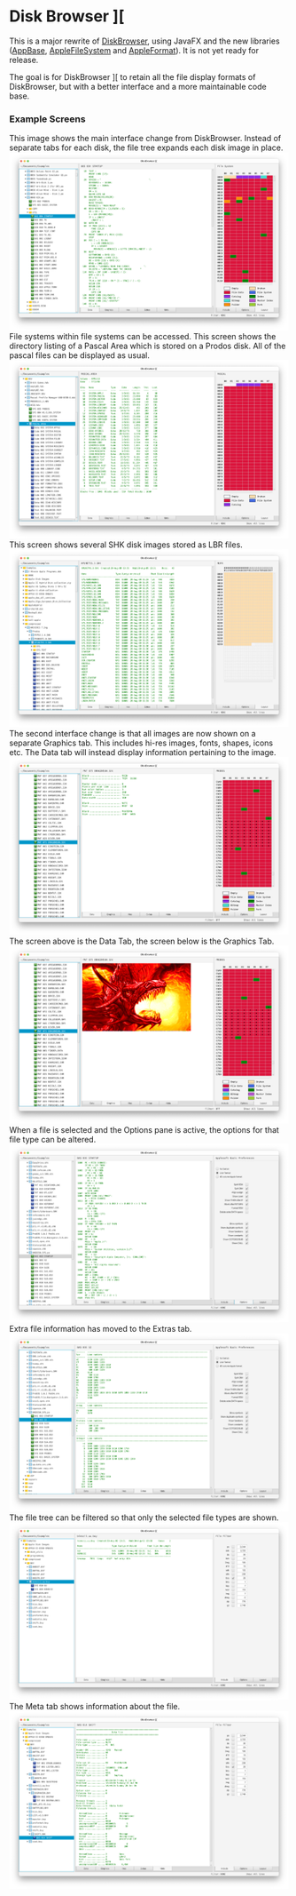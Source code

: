 # Disk Browser ][
This is a major rewrite of [DiskBrowser](https://github.com/dmolony/diskbrowser), using JavaFX and the new libraries ([AppBase](https://github.com/dmolony/AppBase), 
[AppleFileSystem](https://github.com/dmolony/AppleFileSystem) and 
[AppleFormat](https://github.com/dmolony/AppleFormat)). It is not yet ready for release.
  
The goal is for DiskBrowser ][ to retain all the file display formats of DiskBrowser, but  with a better interface and a more maintainable code base.
   
### Example Screens
This image shows the main interface change from DiskBrowser. Instead of separate tabs
 for each disk, the file tree expands each disk image in place.
![Teaser](screens/teaser1.png?raw=true "Data screen")
File systems within file systems can be accessed. This screen shows the directory
listing of a Pascal Area which is stored on a Prodos disk. All of the pascal files can
be displayed as usual.
![Teaser](screens/teaser7.png?raw=true "Pascal area on a prodos disk image")
This screen shows several SHK disk images stored as LBR files.
![Teaser](screens/teaser8.png?raw=true "SHK files on a prodos disk image")
The second interface change is that all images are now shown on a separate Graphics tab. This includes hi-res images, fonts, shapes, icons etc. The Data tab will instead display information pertaining to the image.
![Teaser](screens/pic01.png?raw=true "Data Tab")
The screen above is the Data Tab, the screen below is the Graphics Tab.
![Teaser](screens/pic02.png?raw=true "Graphics Tab")
When a file is selected and the Options pane is active, the options for that file type can be altered.
![Teaser](screens/teaser2.png?raw=true "Don't rely on this")
Extra file information has moved to the Extras tab.
![Teaser](screens/teaser3.png?raw=true "Other file types will have different output")
The file tree can be filtered so that only the selected file types are shown.
![Teaser](screens/teaser4.png?raw=true "BXY files")
The Meta tab shows information about the file.
![Teaser](screens/teaser5.png?raw=true "Meta")